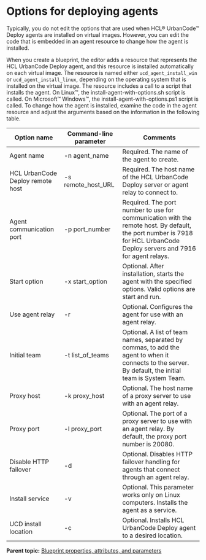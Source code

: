 # Options for deploying agents

Typically, you do not edit the options that are used when HCL® UrbanCode™ Deploy agents are installed on virtual images. However, you can edit the code that is embedded in an agent resource to change how the agent is installed.

When you create a blueprint, the editor adds a resource that represents the HCL UrbanCode Deploy agent, and this resource is installed automatically on each virtual image. The resource is named either `ucd_agent_install_win` or `ucd_agent_install_linux`, depending on the operating system that is installed on the virtual image. The resource includes a call to a script that installs the agent. On Linux™, the install-agent-with-options.sh script is called. On Microsoft™ Windows™, the install-agent-with-options.ps1 script is called. To change how the agent is installed, examine the code in the agent resource and adjust the arguments based on the information in the following table.

|Option name|Command-line parameter|Comments|
|-----------|----------------------|--------|
|Agent name|-n agent\_name|Required. The name of the agent to create.|
|HCL UrbanCode Deploy remote host|-s remote\_host\_URL|Required. The host name of the HCL UrbanCode Deploy server or agent relay to connect to.|
|Agent communication port|-p port\_number|Required. The port number to use for communication with the remote host. By default, the port number is 7918 for HCL UrbanCode Deploy servers and 7916 for agent relays.|
|Start option|-x start\_option|Optional. After installation, starts the agent with the specified options. Valid options are start and run.|
|Use agent relay|-r|Optional. Configures the agent for use with an agent relay.|
|Initial team|-t list\_of\_teams|Optional. A list of team names, separated by commas, to add the agent to when it connects to the server. By default, the initial team is System Team.|
|Proxy host|-k proxy\_host|Optional. The host name of a proxy server to use with an agent relay.|
|Proxy port|-l proxy\_port|Optional. The port of a proxy server to use with an agent relay. By default, the proxy port number is 20080.|
|Disable HTTP failover|-d|Optional. Disables HTTP failover handling for agents that connect through an agent relay.|
|Install service|-v|Optional. This parameter works only on Linux computers. Installs the agent as a service.|
|UCD install location|-c|Optional. Installs HCL UrbanCode Deploy agent to a desired location.|

**Parent topic:** [Blueprint properties, attributes, and parameters](../../com.ibm.udeploy.doc/topics/blueprint_props_ov.md)

